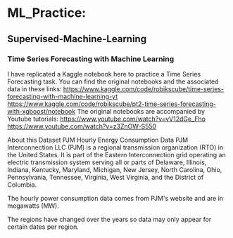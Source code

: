 # ML_Practice:
## Supervised-Machine-Learning
### Time Series Forecasting with Machine Learning

I have replicated a Kaggle notebook here to practice a Time Series Forecasting task. You can find the original notebooks and the associated data in these links:
https://www.kaggle.com/code/robikscube/time-series-forecasting-with-machine-learning-yt
https://www.kaggle.com/code/robikscube/pt2-time-series-forecasting-with-xgboost/notebook
The original notebooks are accompanied by Youtube tutorials:
https://www.youtube.com/watch?v=vV12dGe_Fho
https://www.youtube.com/watch?v=z3ZnOW-S550


About this Dataset
PJM Hourly Energy Consumption Data
PJM Interconnection LLC (PJM) is a regional transmission organization (RTO) in the United States. It is part of the Eastern Interconnection grid operating an electric transmission system serving all or parts of Delaware, Illinois, Indiana, Kentucky, Maryland, Michigan, New Jersey, North Carolina, Ohio, Pennsylvania, Tennessee, Virginia, West Virginia, and the District of Columbia.

The hourly power consumption data comes from PJM's website and are in megawatts (MW).

The regions have changed over the years so data may only appear for certain dates per region.


